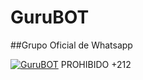 # GuruBOT

##Grupo Oficial de Whatsapp

[![GuruBOT](https://img.shields.io/badge/GuruBOT%20Group-25D366?style=for-the-badge&logo=whatsapp&logoColor=white)](https://chat.whatsapp.com/Kgu1A04kvA8FkamSdzqmLm) PROHIBIDO +212
